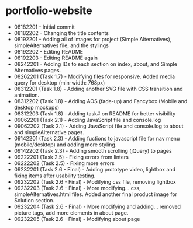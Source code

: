 # portfolio-website

- 08182201 - Initial commit
- 08182202 - Changing the title contents
- 08192201 - Adding all of images for project (Simple Alternatives), simpleAlternatives file, and the stylings
- 08192202 - Editing README
- 08192203 - Editing README again
- 08242201 - Adding IDs to each section on index, about, and Simple Alternatives pages.
- 08262201 (Task 1.7) - Modifying files for responsive. Added media query for desktop (min-width: 768px)
- 08312201 (Task 1.8) - Adding another SVG file with CSS transition and animation.
- 08312202 (Task 1.8) - Adding AOS (fade-up) and Fancybox (Mobile and desktop mockups)
- 08312203 (Task 1.8) - Adding task# on README for better visibility
- 09062201 (Task 2.1) - Adding JavaScript file and console.log
- 09062202 (Task 2.1) - Adding JavaScript file and console.log to about and simpleAlternative pages.
- 09142201 (Task 2.3) - Adding fuctions to javascript file for nav menu (mobile/desktop) and adding more styling.
- 09142202 (Task 2.3) - Adding smooth scrolling (jQuery) to pages
- 09222201 (Task 2.5) - Fixing errors from linters
- 09222202 (Task 2.5) - Fixing more errors
- 09232201 (Task 2.6 - Final) - Adding prototype video, lightbox and fixing items after usability testing.
- 09232202 (Task 2.6 - Final) - Modifying css file, removing lightbox
- 09232203 (Task 2.6 - Final) - More modifying... css, simpleAlternatives.html files. Added another final product image for Solution section.
- 09232204 (Task 2.6 - Final) - More modifying and adding... removed picture tags, add more elements in about page.
- 09232205 (Task 2.6 - Final) - Modifying about page
